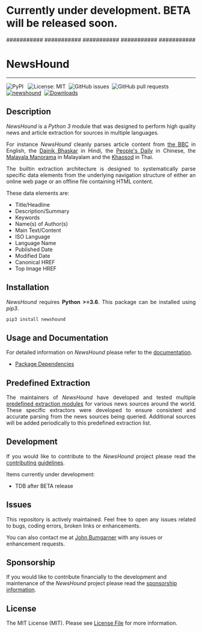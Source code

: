 # Currently under development.  BETA will be released soon.
########### ########### ########### ########### ########### 


# NewsHound
---

![PyPI](https://img.shields.io/pypi/v/newshound) &nbsp;
![License: MIT](https://img.shields.io/github/license/johnbumgarner/newshound)&nbsp;
![GitHub issues](https://img.shields.io/github/issues/johnbumgarner/newshound)&nbsp;
![GitHub pull requests](https://img.shields.io/github/issues-pr/johnbumgarner/newshound)&nbsp;
[![newshound](https://snyk.io/advisor/python/newshound/badge.svg)](https://snyk.io/advisor/python/newshound)&nbsp;
[![Downloads](https://static.pepy.tech/personalized-badge/newshound?period=total&units=international_system&left_color=grey&right_color=brightgreen&left_text=Total%20Downloads)](https://pepy.tech/project/newshound)&nbsp;


## Description

<p align="justify"> 
	<i>NewsHound</i> is a <i>Python 3</i> module that was designed to perform high quality news and article extraction for sources in multiple languages.
</p>

<p align="justify"> 
	For instance <i>NewsHound</i> cleanly parses article content from <a href="https://www.bbc.com">the BBC</a> in English, the <a href="https://www.bhaskar.com">Dainik Bhaskar</a> in Hindi, the <a href="https://www.people.com.cn">People's Daily</a> in Chinese, the <a href="https://www.manoramaonline.com">Malayala Manorama</a> in Malayalam and the <a href=" www.khaosod.co.th">Khaosod</a> in Thai.
</p>

<p align="justify"> 
	The builtin extraction architecture is designed to systematically parse specific data elements from the underlying navigation structure of either an online web page or an offline file containing HTML content.  
</p>

<p align="justify"> 
These data elements are:
</p>

<ul>
	<li> Title/Headline</li>
	<li> Description/Summary</li>
	<li> Keywords </li>
	<li> Name(s) of Author(s) </li>
	<li> Main Text/Content </li>
	<li> ISO Language </li>
	<li> Language Name </li>
	<li> Published Date </li>
	<li> Modified Date </li>
	<li> Canonical HREF </li>
	<li> Top Image HREF </li>
</ul>

## Installation

<p align="justify"> 
  <i>NewsHound</i> requires <strong>Python >=3.6</strong>.  This package can be installed using <i>pip3</i>.
</p>

```python
pip3 install newshound
```

## Usage and Documentation

<p align="justify">
  For detailed information on <i>NewsHound</i> please refer to the <a href="https://newshound.readthedocs.io/">documentation</a>.

  - <a href="https://newshound.readthedocs.io/dependencies/">Package Dependencies</a>

</p>


## Predefined Extraction

<p align="justify">
The maintainers of <i>NewsHound</i> have developed and tested multiple <a href="https://github.com/johnbumgarner/newshound/blob/master/predefined_extraction_sources.md">predefined extraction modules</a> for various news sources around the world.  These specific extractors were developed to ensure consistent and accurate parsing from the news sources being queried. Additional sources will be added periodically to this predefined extraction list.  
</p>


## Development

<p align="justify">
If you would like to contribute to the <i>NewsHound</i> project please read the <a href="https://github.com/johnbumgarner/newshound/blob/master/CONTRIBUTING.md">contributing guidelines</a>.
   
Items currently under development:
   - TDB after BETA release
</p>

## Issues

<p align="justify">
This repository is actively maintained.  Feel free to open any issues related to bugs, coding errors, broken links or enhancements. 

You can also contact me at [John Bumgarner](mailto:newshoundproject@gmail.com?subject=[GitHub]%20newshound%20project%20request) with any issues or enhancement requests.
</p>

## Sponsorship
   
If you would like to contribute financially to the development and maintenance of the <i>NewsHound</i> project please read the <a href="https://github.com/johnbumgarner/newshound/blob/master/SPONSOR.md">sponsorship information</a>.

## License

<p align="justify">
The MIT License (MIT).  Please see <a href="https://github.com/johnbumgarner/newshound/blob/main/LICENSE">License File</a> for more information.
</p>
